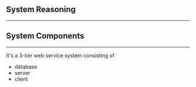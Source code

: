 ## System Reasoning
---


## System Components
---
It's a 3-tier web service system consisting of

- database
- server
- client

